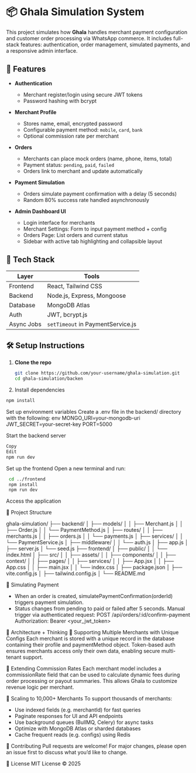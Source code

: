 # 📦 Ghala Simulation System

This project simulates how **Ghala** handles merchant payment configuration and customer order processing via WhatsApp commerce. It includes full-stack features: authentication, order management, simulated payments, and a responsive admin interface.

## 🚀 Features

- **Authentication**
  - Merchant register/login using secure JWT tokens
  - Password hashing with bcrypt

- **Merchant Profile**
  - Stores name, email, encrypted password
  - Configurable payment method: `mobile`, `card`, `bank`
  - Optional commission rate per merchant

- **Orders**
  - Merchants can place mock orders (name, phone, items, total)
  - Payment status: `pending`, `paid`, `failed`
  - Orders link to merchant and update automatically

- **Payment Simulation**
  - Orders simulate payment confirmation with a delay (5 seconds)
  - Random 80% success rate handled asynchronously

- **Admin Dashboard UI**
  - Login interface for merchants
  - Merchant Settings: Form to input payment method + config
  - Orders Page: List orders and current status
  - Sidebar with active tab highlighting and collapsible layout


## 🧱 Tech Stack

| Layer      | Tools                                      |
|------------|--------------------------------------------|
| Frontend   | React, Tailwind CSS                        |
| Backend    | Node.js, Express, Mongoose                 |
| Database   | MongoDB Atlas                              |
| Auth       | JWT, bcrypt.js                             |
| Async Jobs | `setTimeout` in PaymentService.js          |

## 🛠 Setup Instructions

1. **Clone the repo**
   ```bash
   git clone https://github.com/your-username/ghala-simulation.git
   cd ghala-simulation/backen
2. Install dependencies
```bash
npm install
```
Set up environment variables
Create a .env file in the backend/ directory with the following:
env
MONGO_URI=your-mongodb-uri
JWT_SECRET=your-secret-key
PORT=5000

Start the backend server
```bash
Copy
Edit
npm run dev
```
Set up the frontend
Open a new terminal and run:
```bash
 cd ../frontend
 npm install
 npm run dev
```
Access the application

📂 Project Structure

ghala-simulation/
├── backend/
│   ├── models/
│   │   ├── Merchant.js
│   │   ├── Order.js
│   │   └── PaymentMethod.js
│   ├── routes/
│   │   ├── merchants.js
│   │   ├── orders.js
│   │   └── payments.js
│   ├── services/
│   │   └── PaymentService.js
│   ├── middleware/
│   │   └── auth.js
│   ├── app.js
│   ├── server.js
│   └── seed.js
├── frontend/
│   ├── public/
│   │   └── index.html
│   ├── src/
│   │   ├── assets/
│   │   ├── components/
│   │   ├── context/
│   │   ├── pages/
│   │   ├── services/
│   │   ├── App.jsx
│   │   ├── App.css
│   │   ├── main.jsx
│   │   └── index.css
│   ├── package.json
│   ├── vite.config.js
│   ├── tailwind.config.js
│   └── README.md

🧪 Simulating Payment
- When an order is created, simulatePaymentConfirmation(orderId) triggers payment simulation.
- Status changes from pending to paid or failed after 5 seconds.
Manual trigger via authenticated request:
POST /api/orders/:id/confirm-payment
Authorization: Bearer <your_jwt_token>


🧠 Architecture + Thinking
🔹 Supporting Multiple Merchants with Unique Configs
Each merchant is stored with a unique record in the database containing their profile and paymentMethod object. Token-based auth ensures merchants access only their own data, enabling secure multi-tenant support.

🔹 Extending Commission Rates
Each merchant model includes a commissionRate field that can be used to calculate dynamic fees during order processing or payout summaries. This allows Ghala to customize revenue logic per merchant.

🔹 Scaling to 10,000+ Merchants
To support thousands of merchants:
- Use indexed fields (e.g. merchantId) for fast queries
- Paginate responses for UI and API endpoints
- Use background queues (BullMQ, Celery) for async tasks
- Optimize with MongoDB Atlas or sharded databases
- Cache frequent reads (e.g. configs) using Redis


🤝 Contributing
Pull requests are welcome! For major changes, please open an issue first to discuss what you’d like to change.

📄 License
MIT License © 2025
